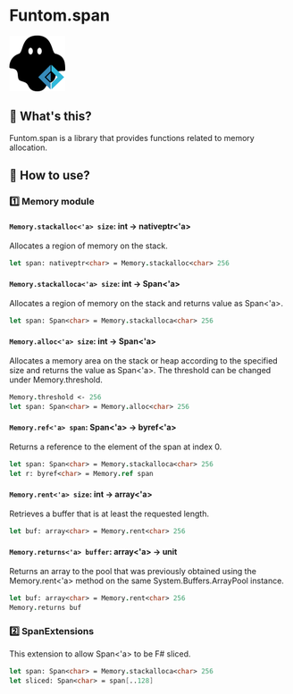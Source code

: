 # Funtom.span

![img](https://raw.githubusercontent.com/tatsuya-midorikawa/Funtom.span/main/assets/phantom.png)

## 🔷 What's this?
Funtom.span is a library that provides functions related to memory allocation.

## 🔷 How to use?

### 1️⃣ Memory module

#### `Memory.stackalloc<'a> size`: int -> nativeptr<'a>

Allocates a region of memory on the stack.

```fsharp
let span: nativeptr<char> = Memory.stackalloc<char> 256
```

#### `Memory.stackalloca<'a> size`: int -> Span<'a>

Allocates a region of memory on the stack and returns value as Span<'a>.

```fsharp
let span: Span<char> = Memory.stackalloca<char> 256
```

#### `Memory.alloc<'a> size`: int -> Span<'a>

Allocates a memory area on the stack or heap according to the specified size and returns the value as Span<'a>.
The threshold can be changed under Memory.threshold.

```fsharp
Memory.threshold <- 256
let span: Span<char> = Memory.alloc<char> 256
```

#### `Memory.ref<'a> span`: Span<'a> -> byref<'a>

Returns a reference to the element of the span at index 0.

```fsharp
let span: Span<char> = Memory.stackalloca<char> 256
let r: byref<char> = Memory.ref span
```

#### `Memory.rent<'a> size`: int -> array<'a>

Retrieves a buffer that is at least the requested length.

```fsharp
let buf: array<char> = Memory.rent<char> 256
```

#### `Memory.returns<'a> buffer`: array<'a> -> unit

Returns an array to the pool that was previously obtained using the Memory.rent<'a> method on the same System.Buffers.ArrayPool instance.

```fsharp
let buf: array<char> = Memory.rent<char> 256
Memory.returns buf
```

### 2️⃣ SpanExtensions

This extension to allow Span<'a> to be F# sliced.

```fsharp
let span: Span<char> = Memory.stackalloca<char> 256
let sliced: Span<char> = span[..128]
```